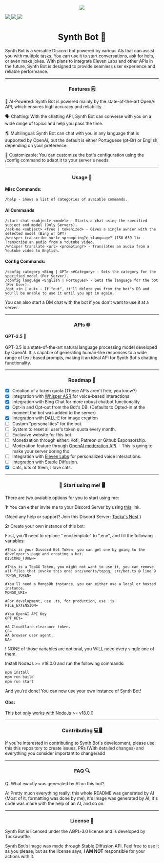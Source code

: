 <p  align="center"> 
  <kbd> <img src="https://cdn.discordapp.com/avatars/1096096564264579133/a61a1b77e6f327f4af7bba42c6d80d51.webp?size=512"/> </kbd>
</p>

<div>
  <a href="https://wakatime.com/badge/github/tockawaffle/SynthAi-Bot">
    <img src="https://wakatime.com/badge/github/tockawaffle/SynthAi-Bot.svg">
  </a>
  <a href="https://top.gg/bot/1096096564264579133">
    <img src="https://top.gg/api/widget/owner/1096096564264579133.svg">
  </a>
  <a href="https://top.gg/bot/1096096564264579133">
    <img src="https://top.gg/api/widget/servers/1096096564264579133.svg">
  </a>
</div>

<h1 align="center"> Synth Bot 🤖 </h1>
Synth Bot is a versatile Discord bot powered by various AIs that can assist you with multiple tasks. You can use it to start conversations, ask for help, or even make jokes. With plans to integrate Eleven Labs and other APIs in the future, Synth Bot is designed to provide seamless user experience and reliable performance.

---

<h3 align="center"> Features 🗒️ </h3>

🤖 AI-Powered: Synth Bot is powered mainly by the state-of-the-art OpenAi API, which ensures high accuracy and reliability.

🗣️ Chatting: With the chatting API, Synth Bot can converse with you on a wide range of topics and help you pass the time.

🌎 Multilingual: Synth Bot can chat with you in any language that is supported by OpenAi, but the default is either Portuguese (pt-Br) or English, depending on your preference.

🔧 Customizable: You can customize the bot's configuration using the /config command to adapt it to your server's needs.

---

<h3 align="center"> Usage 📝</h3>

<h4>Misc Commands:</h4>

```
/help - Shows a list of categories of avaiable commands.
```

<h4>AI Commands</h4>

```
/start-chat <subject> <model> - Starts a chat using the specified subject and model (Only Servers).
/ask-me <subject> <free | tokenized> - Gives a single awnser with the selected model (Bing or GPT)
/whisper transcribe <url> <prompting?> <language? (ISO-639-1)> - Transcribe an audio from a Youtube video.
/whisper translate <url> <prompting?> - Translates an audio from a Youtube video to English.
```

<h4>Config Commands:</h4>

```
/config category <Bing | GPT> <#Category> - Sets the category for the specified model (Per Server).
/config language <English | Portugues> - Sets the language for the bot (Per User).
/opt <in | out> - If "out", it'll delete you from the bot's DB and you'll be unable to use it until you opt in again.
```

You can also start a DM chat with the bot if you don't want to use it at a server.

---

<h3 align="center"> APIs 🌐 </h3>

<h4 align="start"> GPT-3.5 🧠 </h4>

GPT-3.5 is a state-of-the-art natural language processing model developed by OpenAI. It is capable of generating human-like responses to a wide range of text-based prompts, making it an ideal API for Synth Bot's chatting functionality.

---

<h3 align="center"> Roadmap 🚀</h3>

-   [x] Creation of a token quota (These APIs aren't free, you know?)
-   [x] Integration with [Whisper ASR](https://openai.com/research/whisper) for voice-based interactions
-   [x] Integration with Bing Chat for more robust chatbot functionality
-   [x] Opt-in and Opt-out from the Bot's DB. (Defaults to Opted-in at the moment the bot was added to the server)
-   [x] Integration with DALL-E for image creation
-   [ ] Custom "personalities" for the bot.
-   [ ] System to reset all user's token quota every month.
-   [ ] Exclusive website for this bot.
-   [ ] Monetization through either: Kofi, Patreon or Github Esponsorship.
-   [ ] Moderation feature through [OpenAI moderation API](https://platform.openai.com/docs/api-reference/moderations). - This is going to make your server boring tho.
-   [ ] Integration with [Eleven Labs](https://beta.elevenlabs.io/) for personalized voice interactions.
-   [ ] Integration with Stable Diffusion.
-   [x] Cats, lots of them, I love cats.

---

<h3 align="center"> 🤖 Start using me! 🖥️ </h3>

There are two avaiable options for you to start using me:

**1:** You can either invite me to your Discord Server by using [this](https://discord.com/oauth2/authorize?client_id=1096096564264579133&scope=bot&permissions=536840858736) link.

(Need any help or support? Join this Discord Server: [Tocka's Nest](https://discord.gg/PtnZGGt8DD) )

**2:** Create your own instance of this bot:

First, you'll need to replace ".env.template" to ".env", and fill the following variables:

```
#This is your Discord Bot Token, you can get one by going to the developer's page and creating a bot.
DISCORD_TOKEN=

#This is a TopGG Token, you might not want to use it, you can remove all files that invoke this one: src/events/topgg, src/bot.ts @ line 9
TOPGG_TOKEN=

#You'll need a MongoDb instance, you can either use a local or hosted instance.
MONGO_URI=

#For development, use .ts, for production, use .js
FILE_EXTENSION=

#You OpenAI API Key
GPT_KEY=

#A Cloudflare clearance token.
CF=
#A browser user agent.
UA=

```

! NONE of those variables are optional, you WILL need every single one of them.

Install NodeJs >= v18.0.0 and run the following commands:

```bash
npm install
npm run build
npm run start
```

And you're done! You can now use your own instance of Synth Bot!

<h4>Obs:</h4> 
This bot only works with NodeJs >= v18.0.0

---

<h3 align="center"> Contributing 💻🖥️ </h3>
If you're interested in contributing to Synth Bot's development, please use this this repository to create issues, PRs (With detailed changes) and everything you consider important to change/add

---

<h3 align="center"> FAQ 🔍 </h3>

Q: What exactly was generated by AI on this bot?

A: Pretty much everything really, this whole README was generated by AI (Most of it, formatting was done by me), it's Image was generated by AI, it's code was made
with the help of an AI, and so on.

---

<h3 align="center"> License 📜</h3>

Synth Bot is licensed under the AGPL-3.0 license and is developed by Tockawaffle.

Synth Bot's image was made through Stable Diffusion API. Feel free to use it as you please, but as the license says, **I AM NOT** responsible for your actions with it.
